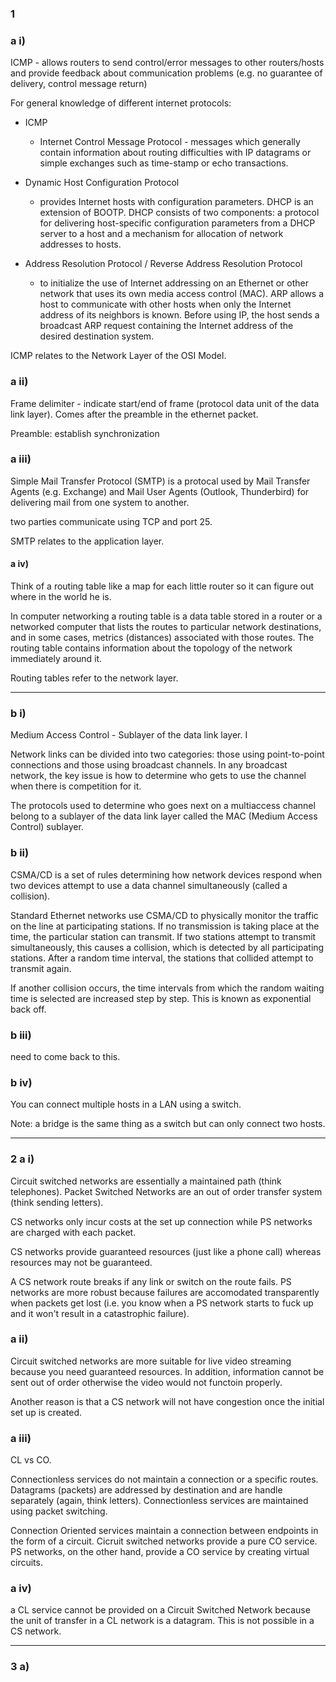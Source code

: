 ### 1

### a i) 

ICMP - allows routers to send control/error messages to other routers/hosts and provide feedback about communication problems (e.g. no guarantee of delivery, control message return) 

For general knowledge of different internet protocols:

- ICMP
  - Internet Control Message Protocol - messages which generally contain information about routing difficulties with IP datagrams or simple exchanges such as time-stamp or echo transactions.

- Dynamic Host Configuration Protocol 
  - provides Internet hosts with configuration parameters. DHCP is an extension of BOOTP. DHCP consists of two components: a protocol for delivering host-specific configuration parameters from a DHCP server to a host and a mechanism for allocation of network addresses to hosts. 

- Address Resolution Protocol / Reverse Address Resolution Protocol 
  - to initialize the use of Internet addressing on an Ethernet or other network that uses its own media access control (MAC). ARP allows a host to communicate with other hosts when only the Internet address of its neighbors is known. Before using IP, the host sends a broadcast ARP request containing the Internet address of the desired destination system. 


ICMP relates to the Network Layer of the OSI Model.

### a ii)

Frame delimiter - indicate start/end of frame (protocol data unit of the data link layer). Comes after the preamble in the ethernet packet. 

Preamble: establish synchronization


### a iii)

Simple Mail Transfer Protocol (SMTP) is a protocal used by Mail Transfer Agents (e.g. Exchange) and Mail User Agents (Outlook, Thunderbird) for delivering mail from one system to another.

two parties communicate using TCP and port 25.

SMTP relates to the application layer.



#### a iv)

Think of a routing table like a map for each little router so it can figure out where in the world he is. 

In computer networking a routing table is a data table stored in a router or a networked computer that lists the routes to particular network destinations, and in some cases, metrics (distances) associated with those routes. The routing table contains information about the topology of the network immediately around it.

Routing tables refer to the network layer.

---

### b i) 

Medium Access Control - Sublayer of the data link layer. I

Network links can be divided into two categories: those using point-to-point connections and those using broadcast channels. In any broadcast network, the key issue is how to determine who gets to use the channel when there is competition for it.

The protocols used to determine who goes next on a multiaccess channel belong to a sublayer of the data link layer called the MAC (Medium Access Control) sublayer. 

### b ii)

CSMA/CD is a set of rules determining how network devices respond when two devices attempt to use a data channel simultaneously (called a collision). 

Standard Ethernet networks use CSMA/CD to physically monitor the traffic on the line at participating stations. If no transmission is taking place at the time, the particular station can transmit. If two stations attempt to transmit simultaneously, this causes a collision, which is detected by all participating stations. After a random time interval, the stations that collided attempt to transmit again. 

If another collision occurs, the time intervals from which the random waiting time is selected are increased step by step. This is known as exponential back off.

### b iii)

need to come back to this.


### b iv)

You can connect multiple hosts in a LAN using a switch.

Note: a bridge is the same thing as a switch but can only connect two hosts. 

---

### 2 a i)

Circuit switched networks are essentially a maintained path (think telephones). Packet Switched Networks are an out of order transfer system (think sending letters).

CS networks only incur costs at the set up connection while PS networks are charged with each packet.

CS networks provide guaranteed resources (just like a phone call) whereas resources may not be guaranteed. 

A CS network route breaks if any link or switch on the route fails. PS networks are more robust because failures are accomodated transparently when packets get lost (i.e. you know when a PS network starts to fuck up and it won't result in a catastrophic failure). 

### a ii)

Circuit switched networks are more suitable for live video streaming because you need guaranteed resources. In addition, information cannot be sent out of order otherwise the video would not functoin properly.

Another reason is that a CS network will not have congestion once the initial set up is created.


###  a iii)

CL vs CO. 

Connectionless services do not maintain a connection or a specific routes. Datagrams (packets) are addressed by destination and are handle separately (again, think letters). Connectionless services are maintained using packet switching. 

Connection Oriented services maintain a connection between endpoints in the form of a circuit. Cicruit switched networks provide a pure CO service. PS networks, on the other hand, provide a CO service by creating virtual circuits.

### a iv)

a CL service cannot be provided on a Circuit Switched Network because the unit of transfer in a CL network is a datagram. This is not possible in a CS network. 

---

### 3 a)






